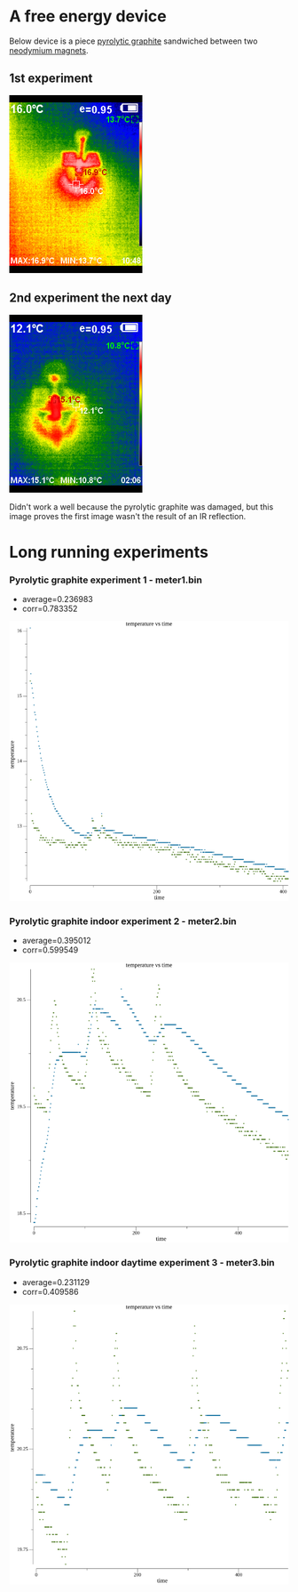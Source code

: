 
# A free energy device
Below device is a piece [pyrolytic graphite](https://en.wikipedia.org/wiki/Pyrolytic_carbon) sandwiched between two [neodymium magnets](https://en.wikipedia.org/wiki/Neodymium_magnet).

## 1st experiment
![1st experiment](20221115-104833.jpg?raw=true)

## 2nd experiment the next day
![2nd experiment](20221116-020655.jpg?raw=true)

Didn't work a well because the pyrolytic graphite was damaged, but this image proves the first image wasn't the result of an IR reflection.

# Long running experiments

### Pyrolytic graphite experiment 1 - meter1.bin
* average=0.236983
* corr=0.783352

![meter1.bin](meter1.png?raw=true)

### Pyrolytic graphite indoor experiment 2 - meter2.bin
* average=0.395012
* corr=0.599549

![meter2.bin](meter2.png?raw=true)

### Pyrolytic graphite indoor daytime experiment 3 - meter3.bin
* average=0.231129
* corr=0.409586

![meter3.bin](meter3.png?raw=true)

